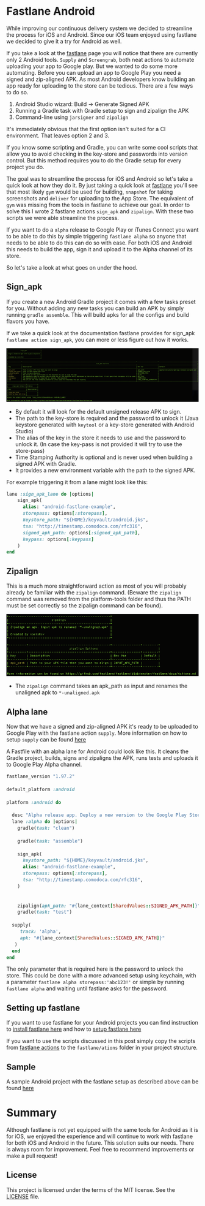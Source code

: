 # Fastlane Android

While improving our continuous delivery system we decided to streamline the process for iOS and Android. Since our iOS team enjoyed using fastlane we decided to give it a try for Android as well.

If you take a look at the [fastlane](https://fastlane.tools) page you will notice that there are currently only 2 Android tools. `Supply` and `Screengrab`, both neat actions to automate uploading your app to Google play. But we wanted to do some more automating. Before you can upload an app to Google Play you need a signed and zip-aligned APK. As most Android developers know building an app ready for uploading to the store can be tedious. There are a few ways to do so.

1. Android Studio wizard: Build -> Generate Signed APK
2. Running a Gradle task with Gradle setup to sign and zipalign the APK
3. Command-line using `jarsigner` and `zipalign`

It's immediately obvious that the first option isn't suited for a CI environment. That leaves option 2 and 3.

If you know some scripting and Gradle, you can write some cool scripts that allow you to avoid checking in the key-store and passwords into version control. But this method requires you to do the Gradle setup for every project you do.

The goal was to streamline the process for iOS and Android so let's take a quick look at how they do it. By just taking a quick look at [fastlane](https://fastlane.tools) you'll see that most likely `gym` would be used for building, `snapshot` for taking screenshots and `deliver` for uploading to the App Store. The equivalent of `gym` was missing from the tools in fastlane to achieve our goal. In order to solve this I wrote 2 fastlane actions `sign_apk` and `zipalign`. With these two scripts we were able streamline the process.

If you want to do a `alpha` release to Google Play or iTunes Connect you want to be able to do this by simple triggering `fastlane alpha` so anyone that needs to be able to do this can do so with ease. For both iOS and Android this needs to build the app, sign it and upload it to the Alpha channel of its store.

So let's take a look at what goes on under the hood.

## Sign_apk

If you create a new Android Gradle project it comes with a few tasks preset for you. Without adding any new tasks you can build an APK by simply running `gradle assemble`. This will build apks for all the configs and build flavors you have.

If we take a quick look at the documentation fastlane provides for sign_apk `fastlane action sign_apk`, you can more or less figure out how it works.

<img src="sign_apk.png" alt="fastlane action sign_apk"/>

* By default it will look for the default unsigned release APK to sign.
* The path to the key-store is required and the password to unlock it (Java keystore generated with `keytool` or a key-store generated with Android Studio)
* The alias of the key in the store it needs to use and the password to unlock it. (In case the key-pass is not provided it will try to use the store-pass)
* Time Stamping Authority is optional and is never used when building a signed APK with Gradle.
* It provides a new environment variable with the path to the signed APK.

For example triggering it from a lane might look like this:
```ruby
lane :sign_apk_lane do |options|
    sign_apk(
      alias: "android-fastlane-example",
      storepass: options[:storepass],
      keystore_path: "${HOME}/keyvault/android.jks",
      tsa: "http://timestamp.comodoca.com/rfc316",
      signed_apk_path: options[:signed_apk_path],
      keypass: options[:keypass]
    )
end
```

## Zipalign

This is a much more straightforward action as most of you will probably already be familiar with the `zipalign` command. (Beware the `zipalign` command was removed from the platform-tools folder and thus the PATH must be set correctly so the zipalign command can be found).

<img src="zipalign.png" alt="fastlane action zipalign"/>

* The `zipalign` command takes an apk_path as input and renames the unaligned apk to `*-unaligned.apk`

## Alpha lane

Now that we have a signed and zip-aligned APK it's ready to be uploaded to Google Play with the fastlane action `supply`. More information on how to setup `supply` can be found [here](https://github.com/fastlane/fastlane/tree/master/supply#readme)

A Fastfile with an alpha lane for Android could look like this. It cleans the Gradle project, builds, signs and zipaligns the APK, runs tests and uploads it to Google Play Alpha channel.

```ruby
fastlane_version "1.97.2"

default_platform :android

platform :android do

  desc "Alpha release app. Deploy a new version to the Google Play Store - Alpha channel"
  lane :alpha do |options|
    gradle(task: "clean")

    gradle(task: "assemble")

    sign_apk(
      keystore_path: "${HOME}/keyvault/android.jks",
      alias: "android-fastlane-example",
      storepass: options[:storepass],
      tsa: "http://timestamp.comodoca.com/rfc316",
    )


    zipalign(apk_path: "#{lane_context[SharedValues::SIGNED_APK_PATH]}")
    gradle(task: "test")

  supply(
     track: 'alpha',
     apk: "#{lane_context[SharedValues::SIGNED_APK_PATH]}"
   )
  end
end
```

The only parameter that is required here is the password to unlock the store. This could be done with a more advanced setup using keychain, with a parameter `fastlane alpha storepass:'abc123!'` or simple by running `fastlane alpha` and waiting until fastlane asks for the password.

## Setting up fastlane

If you want to use fastlane for your Android projects you can find instruction to [install fastlane here](https://github.com/fastlane/fastlane#installation) and how to [setup fastlane here](https://github.com/fastlane/fastlane#quick-start)

If you want to use the scripts discussed in this post simply copy the scripts from [fastlane actions](https://github.com/appfoundry/fastlane-android-example/tree/master/fastlane%20actions) to the `fastlane/ations` folder in your project structure.

## Sample

A sample Android project with the fastlane setup as described above can be found [here](https://github.com/appfoundry/fastlane-android-example/tree/master/sample)

# Summary

Although fastlane is not yet equipped with the same tools for Android as it is for iOS, we enjoyed the experience and will continue to work with fastlane for both iOS and Android in the future. This solution suits our needs. There is always room for improvement. Feel free to recommend improvements or make a pull request!

## License

This project is licensed under the terms of the MIT license. See the [LICENSE](LICENSE) file.
